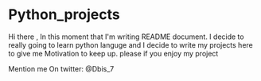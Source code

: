 # Python_projects
Hi there , 
In this moment that I'm writing README document. I decide to really going to learn python languge and I decide to write my projects here to give me  Motivation to keep up. please if you enjoy my project 

Mention me On twitter: @Dbis_7

